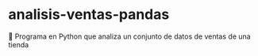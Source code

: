 # analisis-ventas-pandas
📑 Programa en Python que analiza un conjunto de datos de ventas de una tienda
